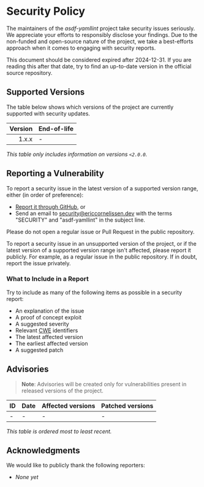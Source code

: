 <!-- SPDX-License-Identifier: CC0-1.0 -->

# Security Policy

The maintainers of the _asdf-yamllint_ project take security issues seriously.
We appreciate your efforts to responsibly disclose your findings. Due to the
non-funded and open-source nature of the project, we take a best-efforts
approach when it comes to engaging with security reports.

This document should be considered expired after 2024-12-31. If you are reading
this after that date, try to find an up-to-date version in the official source
repository.

## Supported Versions

The table below shows which versions of the project are currently supported with
security updates.

| Version | End-of-life |
| ------: | :---------- |
|   1.x.x | -           |

_This table only includes information on versions `<2.0.0`._

## Reporting a Vulnerability

To report a security issue in the latest version of a supported version range,
either (in order of preference):

- [Report it through GitHub][new github advisory], or
- Send an email to [security@ericcornelissen.dev] with the terms "SECURITY" and
  "asdf-yamllint" in the subject line.

Please do not open a regular issue or Pull Request in the public repository.

To report a security issue in an unsupported version of the project, or if the
latest version of a supported version range isn't affected, please report it
publicly. For example, as a regular issue in the public repository. If in doubt,
report the issue privately.

[new github advisory]: https://github.com/ericcornelissen/asdf-yamllint/security/advisories/new
[security@ericcornelissen.dev]: mailto:security@ericcornelissen.dev?subject=SECURITY%20%28asdf-yamllint%29

### What to Include in a Report

Try to include as many of the following items as possible in a security report:

- An explanation of the issue
- A proof of concept exploit
- A suggested severity
- Relevant [CWE] identifiers
- The latest affected version
- The earliest affected version
- A suggested patch

[cwe]: https://cwe.mitre.org/

## Advisories

> **Note**: Advisories will be created only for vulnerabilities present in
> released versions of the project.

| ID               | Date       | Affected versions | Patched versions |
| :--------------- | :--------- | :---------------- | :--------------- |
| -                | -          | -                 | -                |

_This table is ordered most to least recent._

## Acknowledgments

We would like to publicly thank the following reporters:

- _None yet_
